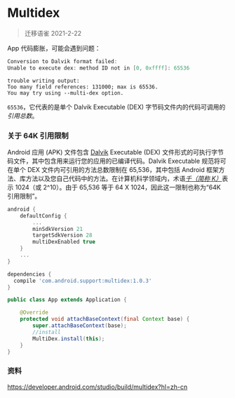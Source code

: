 # Multidex

> 迁移语雀 2021-2-22


App 代码膨胀，可能会遇到问题：



```java
Conversion to Dalvik format failed:
Unable to execute dex: method ID not in [0, 0xffff]: 65536
```



```
trouble writing output:
Too many field references: 131000; max is 65536.
You may try using --multi-dex option.
```



`65536`，它代表的是单个 Dalvik Executable (DEX) 字节码文件内的代码可调用的*引用总数*。



### 关于 64K 引用限制

Android 应用 (APK) 文件包含 [Dalvik](https://source.android.com/devices/tech/dalvik/?hl=zh-cn) Executable (DEX) 文件形式的可执行字节码文件，其中包含用来运行您的应用的已编译代码。Dalvik Executable 规范将可在单个 DEX 文件内可引用的方法总数限制在 65,536，其中包括 Android 框架方法、库方法以及您自己代码中的方法。在计算机科学领域内，术语[*千（简称 K）*](https://en.wikipedia.org/wiki/Kilo-)表示 1024（或 2^10）。由于 65,536 等于 64 X 1024，因此这一限制也称为“64K 引用限制”。



```groovy
android {
    defaultConfig {
        ...
        minSdkVersion 21 
        targetSdkVersion 28
        multiDexEnabled true
    }
    ...
}

dependencies {
  compile 'com.android.support:multidex:1.0.3'
}
```



```java
public class App extends Application {

    @Override
    protected void attachBaseContext(final Context base) {
        super.attachBaseContext(base);
        //install
        MultiDex.install(this);
    }
}
```



### 资料

https://developer.android.com/studio/build/multidex?hl=zh-cn